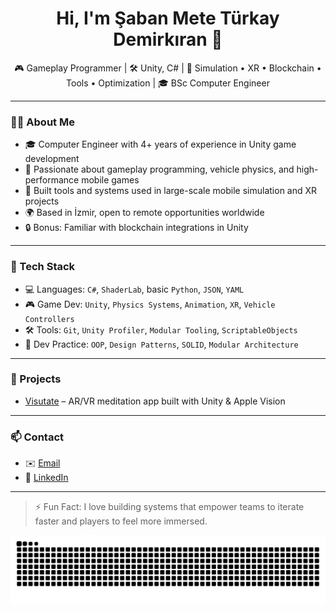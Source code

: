 <h1 align="center">Hi, I'm Şaban Mete Türkay Demirkıran 👋</h1>

<p align="center">
🎮 Gameplay Programmer | 🛠️ Unity, C# | 🚀 Simulation • XR • Blockchain • Tools • Optimization | 🎓 BSc Computer Engineer
</p>

---

### 👨‍💻 About Me

- 🎓 Computer Engineer with 4+ years of experience in Unity game development  
- 🧠 Passionate about  gameplay programming, vehicle physics, and high-performance mobile games  
- 🚀 Built tools and systems used in large-scale mobile simulation and XR projects  
- 🌍 Based in İzmir, open to remote opportunities worldwide  
- 🔒 Bonus: Familiar with blockchain integrations in Unity

---

### 🔧 Tech Stack

- 💻 Languages: `C#`, `ShaderLab`, basic `Python`, `JSON`, `YAML`
- 🎮 Game Dev: `Unity`, `Physics Systems`, `Animation`, `XR`, `Vehicle Controllers`
- 🛠️ Tools: `Git`, `Unity Profiler`, `Modular Tooling`, `ScriptableObjects`
- 🧪 Dev Practice: `OOP`, `Design Patterns`, `SOLID`, `Modular Architecture`

---

### 🚀 Projects

- [Visutate](https://visutate.com/) – AR/VR meditation app built with Unity & Apple Vision  
---

### 📫 Contact

- ✉️ [Email](mailto:sabanmeteturkay@gmail.com)
- 💼 [LinkedIn](https://linkedin.com/in/sabanmete)

---

> ⚡ Fun Fact: I love building systems that empower teams to iterate faster and players to feel more immersed.


<!---
sbmeteturkay/sbmeteturkay is a ✨ special ✨ repository because its `README.md` (this file) appears on your GitHub profile.
You can click the Preview link to take a look at your changes.
--->
<picture>
  <source media="(prefers-color-scheme: dark)" srcset="https://raw.githubusercontent.com/sbmeteturkay/sbmeteturkay/output/github-contribution-grid-snake-dark.svg">
  <source media="(prefers-color-scheme: light)" srcset="https://raw.githubusercontent.com/sbmeteturkay/sbmeteturkay/output/github-contribution-grid-snake.svg">
  <img alt="github contribution grid snake animation" src="https://raw.githubusercontent.com/sbmeteturkay/sbmeteturkay/output/github-contribution-grid-snake.svg">
</picture>
